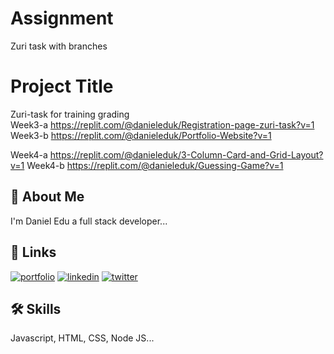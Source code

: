 # Assignment
Zuri task with branches 

# Project Title

Zuri-task for training grading  
Week3-a
https://replit.com/@danieleduk/Registration-page-zuri-task?v=1
Week3-b
https://replit.com/@danieleduk/Portfolio-Website?v=1

Week4-a
https://replit.com/@danieleduk/3-Column-Card-and-Grid-Layout?v=1
Week4-b
https://replit.com/@danieleduk/Guessing-Game?v=1

## 🚀 About Me
I'm Daniel Edu a full stack developer...


## 🔗 Links
[![portfolio](https://img.shields.io/badge/my_portfolio-000?style=for-the-badge&logo=ko-fi&logoColor=white)](https://portfolio-website.danieleduk.repl.com)
[![linkedin](https://img.shields.io/badge/linkedin-0A66C2?style=for-the-badge&logo=linkedin&logoColor=white)](https://www.linkedin.com/daniel-edu-33421979)
[![twitter](https://img.shields.io/badge/twitter-1DA1F2?style=for-the-badge&logo=twitter&logoColor=white)](https://twitter.com/DarnielEdu)


## 🛠 Skills
Javascript, HTML, CSS, Node JS...

